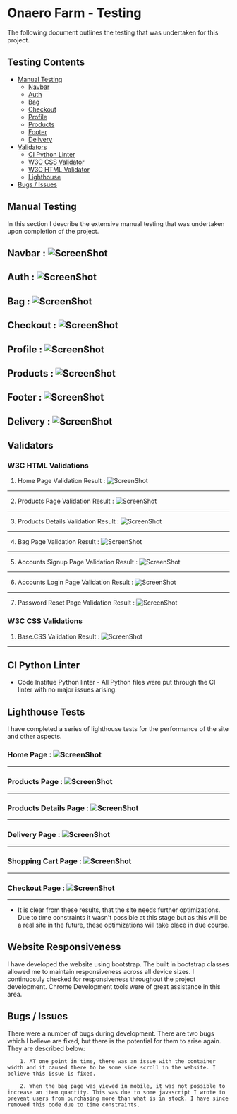 # Onaero Farm - Testing

The following document outlines the testing that was undertaken for this project.

## Testing Contents ##

* [Manual Testing](#manual-testing)
    * [Navbar](#navbar--screenshot)
    * [Auth](#auth--screenshot)
    * [Bag](#bag--screenshot)
    * [Checkout](#checkout--screenshot)
    * [Profile](#profile--screenshot)
    * [Products](#products--screenshot)
    * [Footer](#footer--screenshot)
    * [Delivery](#delivery--screenshot)
* [Validators](#automated-testing)
    * [CI Python Linter](#ci-python-linter)
    * [W3C CSS Validator](#w3c-css-validations)
    * [W3C HTML Validator](#w3c-html-validations)
    * [Lighthouse](#lighthouse-tests)
* [Bugs / Issues](#bugs--issues)

## Manual Testing ##

In this section I describe the extensive manual testing that was undertaken upon completion of the project.

## Navbar : ![ScreenShot](documents/testing_images/mt-navbar.png)

## Auth : ![ScreenShot](documents/testing_images/mt-auth.png)

## Bag : ![ScreenShot](documents/testing_images/mt-bag.png)

## Checkout : ![ScreenShot](documents/testing_images/mt-checkout.png)

## Profile : ![ScreenShot](documents/testing_images/mt-profile.png)

## Products : ![ScreenShot](documents/testing_images/mt-products.png)

## Footer : ![ScreenShot](documents/testing_images/mt-footer.png)

## Delivery : ![ScreenShot](documents/testing_images/mt-delivery.png)

## Validators ## 

### W3C HTML Validations ### 

1. Home Page Validation Result : 
![ScreenShot](documents/testing_images/test-home.png)
<hr>

2. Products Page Validation Result : 
![ScreenShot](documents/testing_images/test-products.png)
<hr>

3. Products Details Validation Result : 
![ScreenShot](documents/testing_images/test-product-detail.png)
<hr>

4. Bag Page Validation Result : 
![ScreenShot](documents/testing_images/test-bag.png)
<hr>

5. Accounts Signup Page Validation Result : 
![ScreenShot](documents/testing_images/test-signup.png)
<hr>

6. Accounts Login Page Validation Result : 
![ScreenShot](documents/testing_images/test-login.png)
<hr>

7. Password Reset Page Validation Result : 
![ScreenShot](documents/testing_images/test-pass-reset.png)


### W3C CSS Validations ### 

1. Base.CSS Validation Result : 
![ScreenShot](documents/testing_images/test-base-css.png)
<hr>

## CI Python Linter ##

* Code Institue Python linter - All Python files were put through the CI linter with no major issues arising.

## Lighthouse Tests ##

I have completed a series of lighthouse tests for the performance of the site and other aspects.

### Home Page : ![ScreenShot](documents/testing_images/lh-home.png)
<hr>

### Products Page : ![ScreenShot](documents/testing_images/lh-products.png)
<hr>

### Products Details Page : ![ScreenShot](documents/testing_images/lh-prod-detail.png)
<hr>

### Delivery Page : ![ScreenShot](documents/testing_images/lh-delivery.png)
<hr>

### Shopping Cart Page : ![ScreenShot](documents/testing_images/lh-bag.png)
<hr>

### Checkout Page : ![ScreenShot](documents/testing_images/lh-checkout.png)
<hr>


* It is clear from these results, that the site needs further optimizations. Due to time constraints it wasn't possible at this stage but as this will be a real site in the future, these optimizations will take place in due course.


## Website Responsiveness ##

I have developed the website using bootstrap. The built in bootstrap classes allowed me to maintain responsiveness across all device sizes. I continuosuly checked for responsiveness throughout the project development. Chrome Development tools were of great assistance in this area.

## Bugs / Issues ##

There were a number of bugs during development. There are two bugs which I believe are fixed, but there is the potential for them to arise again. They are described below:

        1. AT one point in time, there was an issue with the container width and it caused there to be some side scroll in the website. I believe this issue is fixed.

        2. When the bag page was viewed in mobile, it was not possible to increase an item quantity. This was due to some javascript I wrote to prevent users from purchasing more than what is in stock. I have since removed this code due to time constraints.
